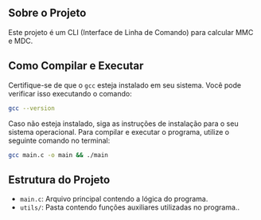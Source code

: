## Sobre o Projeto

Este projeto é um CLI (Interface de Linha de Comando) para calcular MMC e MDC.
## Como Compilar e Executar
Certifique-se de que o `gcc` esteja instalado em seu sistema. Você pode verificar isso executando o comando:

```bash
gcc --version
```

Caso não esteja instalado, siga as instruções de instalação para o seu sistema operacional.
Para compilar e executar o programa, utilize o seguinte comando no terminal:

```bash
gcc main.c -o main && ./main
```

## Estrutura do Projeto

- `main.c`: Arquivo principal contendo a lógica do programa.
- `utils/`: Pasta contendo funções auxiliares utilizadas no programa..
